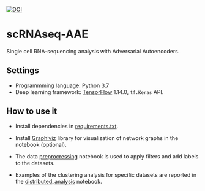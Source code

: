 <a href="https://zenodo.org/badge/latestdoi/195829758"><img src="https://zenodo.org/badge/195829758.svg" alt="DOI"></a>

# scRNAseq-AAE
Single cell RNA-sequencing analysis with Adversarial Autoencoders.

## Settings
* Programmming language: Python 3.7
* Deep learning framework: [TensorFlow](https://www.tensorflow.org/) 1.14.0, ```tf.Keras``` API.

## How to use it

* Install dependencies in [requirements.txt](https://github.com/emolinaro/scRNAseq-AAE/blob/master/requirements.txt).

* Install [Graphiviz](https://www.graphviz.org/) library for visualization of network graphs in the notebook (optional). 

* The data [preprocressing](https://github.com/emolinaro/scRNAseq-AAE/blob/master/notebooks/preprocessing.ipynb) notebook is used to apply filters and add labels to the datasets. 

* Examples of the clustering analysis for specific datasets are reported in the [distributed_analysis](https://github.com/emolinaro/scRNAseq-AAE/blob/master/notebooks/distributed_analysis.ipynb) notebook.

